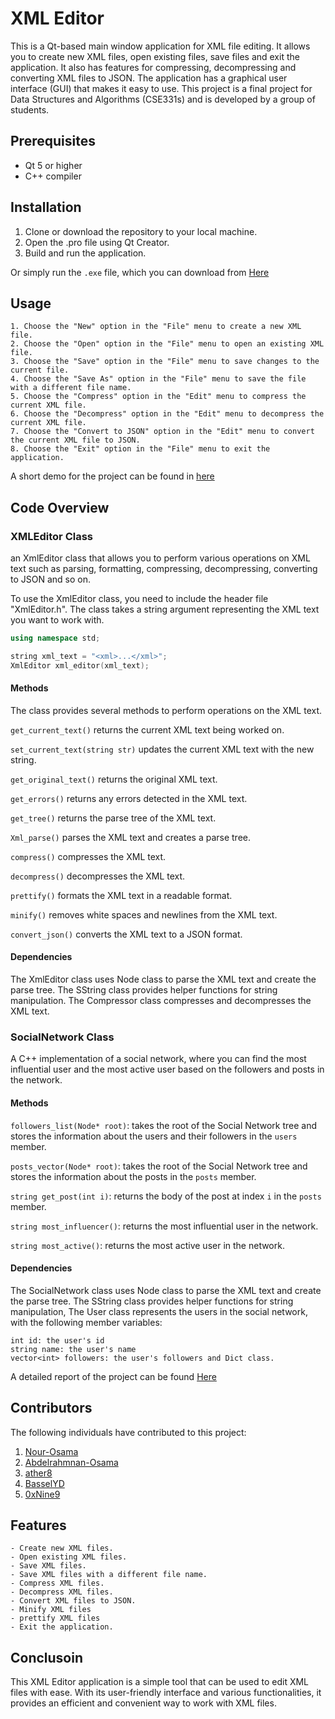 # XML Editor

This is a Qt-based main window application for XML file editing. It allows you to create new XML files, open existing files, save files and exit the application. It also has features for compressing, decompressing and converting XML files to JSON. The application has a graphical user interface (GUI) that makes it easy to use. This project is a final project for Data Structures and Algorithms (CSE331s) and is developed by a group of students.

## Prerequisites

  - Qt 5 or higher
  - C++ compiler
  
  
## Installation
  1. Clone or download the repository to your local machine.
  2. Open the .pro file using Qt Creator.
  3. Build and run the application.
  
  Or simply run the `.exe` file, which you can download from [Here](https://drive.google.com/drive/folder/1bTCNUiJa6xAfqMQF5LiEZuhSYPcjPOXm?usp=share_link)


## Usage

    1. Choose the "New" option in the "File" menu to create a new XML file.
    2. Choose the "Open" option in the "File" menu to open an existing XML file.
    3. Choose the "Save" option in the "File" menu to save changes to the current file.
    4. Choose the "Save As" option in the "File" menu to save the file with a different file name.
    5. Choose the "Compress" option in the "Edit" menu to compress the current XML file.
    6. Choose the "Decompress" option in the "Edit" menu to decompress the current XML file.
    7. Choose the "Convert to JSON" option in the "Edit" menu to convert the current XML file to JSON.
    8. Choose the "Exit" option in the "File" menu to exit the application.
A short demo for the project can be found in [here](https://drive.google.com/drive/folders/1bTCNUiJa6xAfqMQF5LiEZuhSYPcjPOXm?usp=share_link)

## Code Overview
### XMLEditor Class
an XmlEditor class that allows you to perform various operations on XML text such as parsing, formatting, compressing, decompressing, converting to JSON and so on.

To use the XmlEditor class, you need to include the header file "XmlEditor.h". The class takes a string argument representing the XML text you want to work with.
```C++ #include "XmlEditor.h"
using namespace std;

string xml_text = "<xml>...</xml>";
XmlEditor xml_editor(xml_text); 

```

#### Methods

The class provides several methods to perform operations on the XML text.

`get_current_text()` returns the current XML text being worked on.

`set_current_text(string str)` updates the current XML text with the new string.
 
`get_original_text()` returns the original XML text.

`get_errors()` returns any errors detected in the XML text.

`get_tree()` returns the parse tree of the XML text.

`Xml_parse()` parses the XML text and creates a parse tree.

`compress()` compresses the XML text.

`decompress()` decompresses the XML text.

`prettify()` formats the XML text in a readable format.

`minify()` removes white spaces and newlines from the XML text.

`convert_json()` converts the XML text to a JSON format.

#### Dependencies
The XmlEditor class uses Node class to parse the XML text and create the parse tree. The SString class provides helper functions for string manipulation. The Compressor class compresses and decompresses the XML text.


### SocialNetwork Class
A C++ implementation of a social network, where you can find the most influential user and the most active user based on the followers and posts in the network.

#### Methods
`followers_list(Node* root)`: takes the root of the Social Network tree and stores the information about the users and their followers in the `users` member.

`posts_vector(Node* root)`: takes the root of the Social Network tree and stores the information about the posts in the `posts` member.

 `string get_post(int i)`: returns the body of the post at index `i` in the `posts` member.

 `string most_influencer()`: returns the most influential user in the network.
 
 `string most_active()`: returns   the most active user in the network.
#### Dependencies

The SocialNetwork class uses Node class to parse the XML text and create the parse tree. The SString class provides helper functions for string manipulation, The User class represents the users in the social network, with the following member variables:

    int id: the user's id
    string name: the user's name
    vector<int> followers: the user's followers and Dict class.

A detailed report of the project can be found [Here](https://drive.google.com/drive/folders/1bTCNUiJa6xAfqMQF5LiEZuhSYPcjPOXm?usp=share_link)


## Contributors

The following individuals have contributed to this project:

1. [Nour-Osama](https://github.com/Nour-Osama)
2. [Abdelrahmnan-Osama](https://github.com/Abdelrahmnan-Osama)
3. [ather8](https://github.com/ather8)
4. [BasselYD](https://github.com/BasselYD)
5. [0xNine9](https://github.com/0xNine9)


## Features
    - Create new XML files.
    - Open existing XML files.
    - Save XML files.
    - Save XML files with a different file name.
    - Compress XML files.
    - Decompress XML files.
    - Convert XML files to JSON.
    - Minify XML files
    - prettify XML files
    - Exit the application.


## Conclusoin
This XML Editor application is a simple tool that can be used to edit XML files with ease. With its user-friendly interface and various functionalities, it provides an efficient and convenient way to work with XML files.
